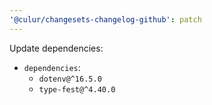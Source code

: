 ```yaml
---
'@culur/changesets-changelog-github': patch
---
```


Update dependencies:

- `dependencies`:
  - `dotenv@^16.5.0`
  - `type-fest@^4.40.0`

